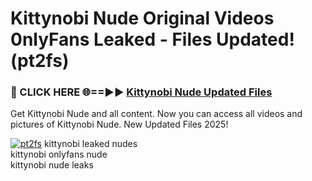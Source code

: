 # Kittynobi Nude Original Videos 0nlyFans Leaked - Files Updated! (pt2fs)

<h3>🔴 CLICK HERE 🌐==►► <a href="https://tinyurl.com/4mcuefdz" rel="nofollow">Kittynobi Nude Updated Files</a></h3>

Get Kittynobi Nude and all content. Now you can access all videos and pictures of Kittynobi Nude. New Updated Files 2025!

[![pt2fs](https://i.imgur.com/StAQSOY.gif)](https://tinyurl.com/4mcuefdz)
kittynobi leaked nudes<br>
kittynobi onlyfans nude<br>
kittynobi nude leaks